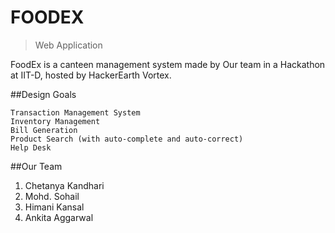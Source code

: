 # FOODEX
>Web Application

FoodEx is a canteen management system made by Our team in a Hackathon at IIT-D, hosted by HackerEarth Vortex.


##Design Goals
```
Transaction Management System
Inventory Management
Bill Generation
Product Search (with auto-complete and auto-correct)
Help Desk
```
##Our Team
1. Chetanya Kandhari
2. Mohd. Sohail
3. Himani Kansal
4. Ankita Aggarwal
